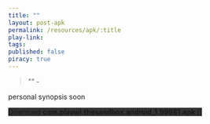 ```yaml
---
title: ""
layout: post-apk
permalink: /resources/apk/:title
play-link: 
tags:
published: false
piracy: true
---
```


> _"" - <a href="" target="_blank"></a>_

personal synopsis soon 

<div class="text-center">
    <a class="btn btn-dark btn-block w-100" onclick='apk("com.pixowl.thesandbox.android_1.99981.apk")' target="_blank" style="text-decoration: none; background-color: #333;"> Download <b>com.pixowl.thesandbox.android_1.99981.apk</b> ()</a><br>
    <a id="truth" class="btn btn-dark btn-block w-100" onclick='apk("com.pixowl.thesandbox.android_1.99981-unlimited-mana.apk")' target="_blank" style="text-decoration: none; background-color: #333; display: none"> Download <b>com.pixowl.thesandbox.android_1.99981-unlimited-mana.apk</b> ()</a>
</div>
